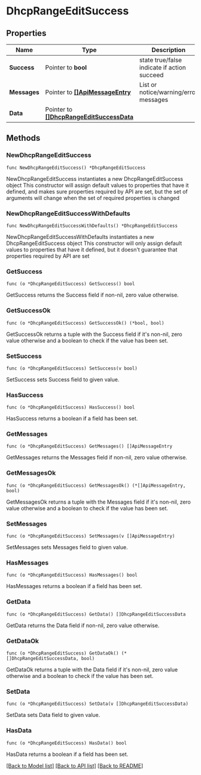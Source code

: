 # DhcpRangeEditSuccess

## Properties

Name | Type | Description | Notes
------------ | ------------- | ------------- | -------------
**Success** | Pointer to **bool** | state true/false indicate if action succeed | [optional] 
**Messages** | Pointer to [**[]ApiMessageEntry**](ApiMessageEntry.md) | List or notice/warning/error messages | [optional] 
**Data** | Pointer to [**[]DhcpRangeEditSuccessData**](DhcpRangeEditSuccessData.md) |  | [optional] 

## Methods

### NewDhcpRangeEditSuccess

`func NewDhcpRangeEditSuccess() *DhcpRangeEditSuccess`

NewDhcpRangeEditSuccess instantiates a new DhcpRangeEditSuccess object
This constructor will assign default values to properties that have it defined,
and makes sure properties required by API are set, but the set of arguments
will change when the set of required properties is changed

### NewDhcpRangeEditSuccessWithDefaults

`func NewDhcpRangeEditSuccessWithDefaults() *DhcpRangeEditSuccess`

NewDhcpRangeEditSuccessWithDefaults instantiates a new DhcpRangeEditSuccess object
This constructor will only assign default values to properties that have it defined,
but it doesn't guarantee that properties required by API are set

### GetSuccess

`func (o *DhcpRangeEditSuccess) GetSuccess() bool`

GetSuccess returns the Success field if non-nil, zero value otherwise.

### GetSuccessOk

`func (o *DhcpRangeEditSuccess) GetSuccessOk() (*bool, bool)`

GetSuccessOk returns a tuple with the Success field if it's non-nil, zero value otherwise
and a boolean to check if the value has been set.

### SetSuccess

`func (o *DhcpRangeEditSuccess) SetSuccess(v bool)`

SetSuccess sets Success field to given value.

### HasSuccess

`func (o *DhcpRangeEditSuccess) HasSuccess() bool`

HasSuccess returns a boolean if a field has been set.

### GetMessages

`func (o *DhcpRangeEditSuccess) GetMessages() []ApiMessageEntry`

GetMessages returns the Messages field if non-nil, zero value otherwise.

### GetMessagesOk

`func (o *DhcpRangeEditSuccess) GetMessagesOk() (*[]ApiMessageEntry, bool)`

GetMessagesOk returns a tuple with the Messages field if it's non-nil, zero value otherwise
and a boolean to check if the value has been set.

### SetMessages

`func (o *DhcpRangeEditSuccess) SetMessages(v []ApiMessageEntry)`

SetMessages sets Messages field to given value.

### HasMessages

`func (o *DhcpRangeEditSuccess) HasMessages() bool`

HasMessages returns a boolean if a field has been set.

### GetData

`func (o *DhcpRangeEditSuccess) GetData() []DhcpRangeEditSuccessData`

GetData returns the Data field if non-nil, zero value otherwise.

### GetDataOk

`func (o *DhcpRangeEditSuccess) GetDataOk() (*[]DhcpRangeEditSuccessData, bool)`

GetDataOk returns a tuple with the Data field if it's non-nil, zero value otherwise
and a boolean to check if the value has been set.

### SetData

`func (o *DhcpRangeEditSuccess) SetData(v []DhcpRangeEditSuccessData)`

SetData sets Data field to given value.

### HasData

`func (o *DhcpRangeEditSuccess) HasData() bool`

HasData returns a boolean if a field has been set.


[[Back to Model list]](../README.md#documentation-for-models) [[Back to API list]](../README.md#documentation-for-api-endpoints) [[Back to README]](../README.md)


